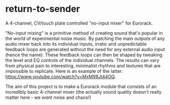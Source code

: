# return-to-sender
A 4-channel, CV/touch plate controlled "no-input mixer" for Eurorack.

"No-input mixing" is a primitive method of creating sound that's popular in the world of experimental noise music. By patching the main outputs of any audio mixer back into its individual inputs, irratic and unpredictable feedback loops are generated without the need for any external audio input (hence the name). These feedback loops can then be shaped by tweaking the level and EQ controls of the individual channels. The results can vary from physical pain to interesting, minimalist rhythms and textures that are impossible to replicate. Here is an example of the latter: https://www.youtube.com/watch?v=MxM98JI44OQ.

The aim of this project is to make a Eurorack module that consists of an incredibly basic 4-channel mixer (the actually sound quality doesn't really matter here - we *want* noise and chaos!)
